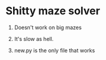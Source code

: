 # Shitty maze solver

1. Doesn't work on big mazes

2. It's slow as hell.

3. new.py is the only file that works

